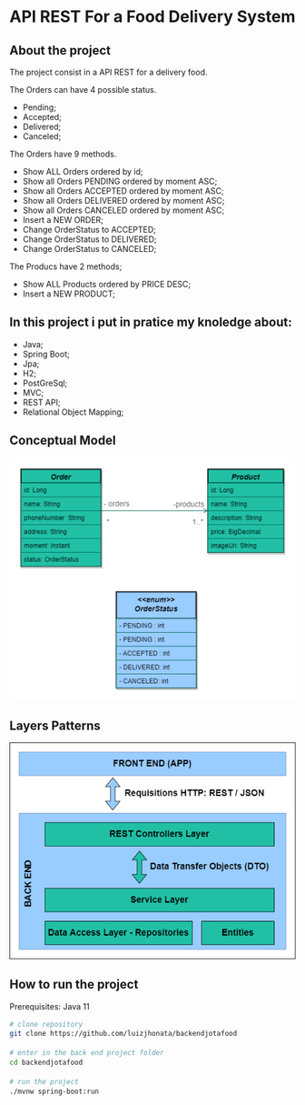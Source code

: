 # API REST For a Food Delivery System 

## About the project
The project consist in a API REST for a delivery food.

The Orders can have 4 possible status. 

- Pending;
- Accepted;
- Delivered;
- Canceled;

The Orders have 9 methods.

- Show ALL Orders ordered by id;
- Show all Orders PENDING ordered by moment ASC;
- Show all Orders ACCEPTED ordered by moment ASC;
- Show all Orders DELIVERED ordered by moment ASC;
- Show all Orders CANCELED ordered by moment ASC;
- Insert a NEW ORDER;
- Change OrderStatus to ACCEPTED;
- Change OrderStatus to DELIVERED;
- Change OrderStatus to CANCELED;

The Producs have 2 methods;

- Show ALL Products ordered by PRICE DESC;
- Insert a NEW PRODUCT;


## In this project i put in pratice my knoledge about: 
- Java;
- Spring Boot; 
- Jpa;
- H2; 
- PostGreSql; 
- MVC; 
- REST API;
- Relational Object Mapping;

## Conceptual Model 
![Web](https://github.com/luizjhonata/assetsreadme/blob/main/foodDeliveryBackEnd/conceptualModel.png)

## Layers Patterns
![Web](https://github.com/luizjhonata/assetsreadme/blob/main/foodDeliveryBackEnd/layerPatterns.png)

## How to run the project

Prerequisites: Java 11

```bash
# clone repository
git clone https://github.com/luizjhonata/backendjotafood

# enter in the back end project folder
cd backendjotafood

# run the project
./mvnw spring-boot:run
```
